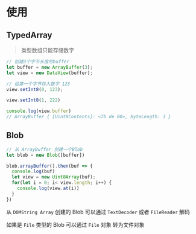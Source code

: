 # 使用

## TypedArray

> 类型数组只能存储数字

```js
// 创建3个字节长度的buffer
let buffer = new ArrayBuffer(3);
let view = new DataView(buffer);

// 给第一个字节存入数字 123
view.setInt8(0, 123);

view.setInt8(1, 222)

console.log(view.buffer)
// ArrayBuffer { [Uint8Contents]: <7b de 00>, byteLength: 3 }
```

## Blob

```js
// 从 ArrayBuffer 创建一个Blob
let blob = new Blob([buffer])

blob.arrayBuffer().then(buf => {
  console.log(buf)
  let view = new Uint8Array(buf);
  for(let i = 0; i< view.length; i++) {
    console.log(view.at(i))
  }
})
```

从 `DOMString Array` 创建的 Blob 可以通过 `TextDecoder`  或者 `FileReader` 解码

如果是 `File` 类型的 Blob 可以通过 `File` 对象 转为文件对象
